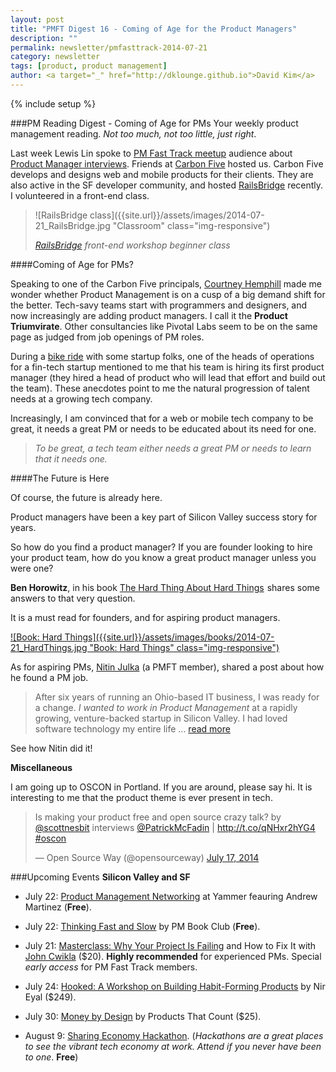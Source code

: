 ```yaml
---
layout: post
title: "PMFT Digest 16 - Coming of Age for the Product Managers"
description: ""
permalink: newsletter/pmfasttrack-2014-07-21
category: newsletter
tags: [product, product management]
author: <a target="_" href="http://dklounge.github.io">David Kim</a>
---
```

{% include setup %}

###PM Reading Digest - Coming of Age for PMs
Your weekly product management reading. _Not too much, not too little, just right_.

Last week Lewis Lin spoke to <a target="_" href="http://meetup.com/productmanagementfasttrack">PM Fast Track meetup</a> audience about [Product Manager interviews](../pmfasttrack-2014-07-14).  Friends at <a target="_" href="http://www.carbonfive.com/">Carbon Five</a> hosted us.  Carbon Five develops and designs web and mobile products for their clients.  They are also active in the SF developer community, and hosted <a target="_" href="http://railsbridge.org/">RailsBridge</a> recently.  I volunteered in a front-end class.

> ![RailsBridge class]({{site.url}}/assets/images/2014-07-21_RailsBridge.jpg "Classroom" class="img-responsive")
>
> _<a target="_" href="http://railsbridge.org/">RailsBridge</a> front-end workshop beginner class_

####Coming of Age for PMs?

Speaking to one of the Carbon Five principals, <a target="_" href="http://www.carbonfive.com/employee/courtney-hemphill">Courtney Hemphill</a> made me wonder whether Product Management is on a cusp of a big demand shift for the better.  Tech-savy teams start with programmers and designers, and now increasingly are adding product managers.  I call it the __Product Triumvirate__.  Other consultancies like Pivotal Labs seem to be on the same page as judged from job openings of PM roles.

During a [bike ride](http://www.meetup.com/Startup-Bike-SF/) with some startup folks, one of the heads of operations for a fin-tech startup mentioned to me that his team is hiring its first product manager (they hired a head of product who will lead that effort and build out the team).  These anecdotes point to me the natural progression of talent needs at a growing tech company.

Increasingly, I am convinced that for a web or mobile tech company to be great, it needs a great PM or needs to be educated about its need for one.

>_To be great, a tech team either needs a great PM or needs to learn that it needs one._
>

####The Future is Here

Of course, the future is already here.

Product managers have been a key part of Silicon Valley success story for years.

So how do you find a product manager?  If you are founder looking to hire your product team, how do you know a great product manager unless you were one?

__Ben Horowitz__, in his book <a target="out" href="http://www.amazon.com/gp/product/B00DQ845EA/ref=as_li_tl?ie=UTF8&camp=1789&creative=390957&creativeASIN=B00DQ845EA&linkCode=as2&tag=pmft-20&linkId=AMPLKVHKIWC6PV3V">The Hard Thing About Hard Things</a><img src="http://ir-na.amazon-adsystem.com/e/ir?t=pmft-20&l=as2&o=1&a=B00DQ845EA" width="1" height="1" border="0" alt="" style="border:none !important; margin:0px !important;" /> shares some answers to that very question.

It is a must read for founders, and for aspiring product managers.

[![Book: Hard Things]({{site.url}}/assets/images/books/2014-07-21_HardThings.jpg "Book: Hard Things" class="img-responsive")](http://www.amazon.com/gp/product/B00DQ845EA/ref=as_li_tl?ie=UTF8&camp=1789&creative=390957&creativeASIN=B00DQ845EA&linkCode=as2&tag=pmft-20&linkId=AMPLKVHKIWC6PV3V)

As for aspiring PMs, <a target="_" href="https://www.linkedin.com/in/nitinjulka">Nitin Julka</a> (a PMFT member), shared a post about how he found a PM job.

>After six years of running an Ohio-based IT business, I was ready for a change. _I wanted to work in Product Management_ at a rapidly growing, venture-backed startup in Silicon Valley. I had loved software technology my entire life ... <a target="_" href="https://sites.google.com/site/njulka02/how-i-got-my-first-valley-based-product-management-job-in-5-weeks">read more</a>
>

See how Nitin did it!

__Miscellaneous__

I am going up to OSCON in Portland.  If you are around, please say hi.  It is interesting to me that the product theme is ever present in tech.

<blockquote class="twitter-tweet" lang="en"><p>Is making your product free and open source crazy talk? by <a href="https://twitter.com/scottnesbit">@scottnesbit</a> interviews <a href="https://twitter.com/PatrickMcFadin">@PatrickMcFadin</a> | <a href="http://t.co/qNHxr2hYG4">http://t.co/qNHxr2hYG4</a> <a href="https://twitter.com/hashtag/oscon?src=hash">#oscon</a></p>&mdash; Open Source Way (@opensourceway) <a href="https://twitter.com/opensourceway/statuses/489846751818301440">July 17, 2014</a></blockquote>
<script async src="//platform.twitter.com/widgets.js" charset="utf-8"></script>

###Upcoming Events
__Silicon Valley and SF__

* July 22: <a target="_" href="http://www.meetup.com/SF-Product-Managers/events/188583982/">Product Management Networking</a> at Yammer feauring Andrew Martinez (__Free__).

* July 22: <a target="_" href="http://www.meetup.com/SF-Product-Management-Book-Club/events/188690572/">Thinking Fast and Slow</a> by PM Book Club (__Free__).

* July 21: <a target="_" href="http://pmft-giantpixel.eventbrite.com/?aff=pmfastrack">Masterclass: Why Your Project Is Failing</a> and How to Fix It with <a target="_" href="http://www.linkedin.com/in/cwikla">John Cwikla</a> ($20).  __Highly recommended__ for experienced PMs.  Special _early access_ for PM Fast Track members.

* July 24: <a target="_" href="http://www.eventbrite.com/e/hooked-a-workshop-on-building-habit-forming-products-tickets-11985275281">Hooked: A Workshop on Building Habit-Forming Products</a> by Nir Eyal ($249).

* July 30: <a target="_" href="https://www.eventbrite.com/e/money-by-design-tickets-11970162077">Money by Design</a> by Products That Count ($25).

* August 9: <a target="_" href="http://www.eventbrite.com/e/sf-coworking-week-2014-tickets-11064659695">Sharing Economy Hackathon</a>.  (_Hackathons are a great places to see the vibrant tech economy at work.  Attend if you never have been to one_.  __Free__)
